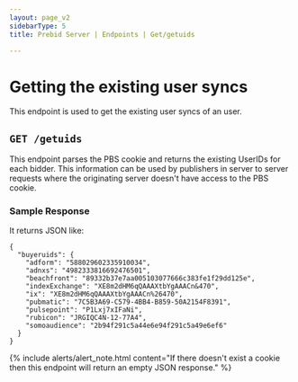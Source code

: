 ```yaml
---
layout: page_v2
sidebarType: 5
title: Prebid Server | Endpoints | Get/getuids

---
```

# Getting the existing user syncs

This endpoint is used to get the existing user syncs of an user.

## `GET /getuids`

This endpoint parses the PBS cookie and returns the existing UserIDs for each bidder. This information can be used by publishers in server to server requests where the originating server doesn't have access to the PBS cookie.

### Sample Response

It returns JSON like:

```
{
  "buyeruids": {
    "adform": "588029602335910034",
    "adnxs": "4982333816692476501",
    "beachfront": "89332b37e7aa005103077666c383fe1f29dd125e",
    "indexExchange": "XE8m2dHM6qQAAAXtbYgAAACn&470",
    "ix": "XE8m2dHM6qQAAAXtbYgAAACn%26470",
    "pubmatic": "7C5B3A69-C579-4BB4-B859-50A2154F8391",
    "pulsepoint": "P1Lxj7xIFaNi",
    "rubicon": "JRGIQC4N-12-77A4",
    "somoaudience": "2b94f291c5a44e6e94f291c5a49e6ef6"
  }
}
```
{% include alerts/alert_note.html content="If there doesn't exist a cookie then this endpoint will return an empty JSON response." %}
